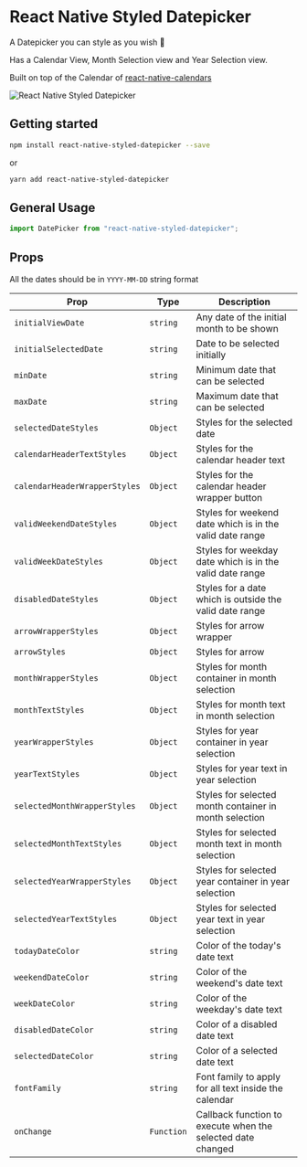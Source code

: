 # React Native Styled Datepicker

A Datepicker you can style as you wish 🚀

Has a Calendar View, Month Selection view and Year Selection view.

Built on top of the Calendar of [react-native-calendars](https://github.com/wix/react-native-calendars)

![React Native Styled Datepicker](https://media.giphy.com/media/WTezJS3IysrzxLYgh1/giphy.gif)

## Getting started

```bash
npm install react-native-styled-datepicker --save
```

or

```bash
yarn add react-native-styled-datepicker
```

## General Usage

```js
import DatePicker from "react-native-styled-datepicker";
```

## Props

All the dates should be in `YYYY-MM-DD` string format

| Prop                           | Type      | Description                                                  |
| ---------------------          | --------- | -------------------------------------------------------------|
| `initialViewDate`              | `string`  | Any date of the initial month to be shown                    |
| `initialSelectedDate`          | `string`  | Date to be selected initially                                |
| `minDate`                      | `string`  | Minimum date that can be selected                            |
| `maxDate`                      | `string`  | Maximum date that can be selected                            |
| `selectedDateStyles`           | `Object`  | Styles for the selected date                                 |
| `calendarHeaderTextStyles`     | `Object`  | Styles for the calendar header text                          |
| `calendarHeaderWrapperStyles`  | `Object`  | Styles for the calendar header wrapper button                |
| `validWeekendDateStyles`       | `Object`  | Styles for weekend date which is in the valid date range     |
| `validWeekDateStyles`          | `Object`  | Styles for weekday date which is in the valid date range     |
| `disabledDateStyles`           | `Object`  | Styles for a date which is outside the valid date range      |
| `arrowWrapperStyles`           | `Object`  | Styles for arrow wrapper                                     |
| `arrowStyles`                  | `Object`  | Styles for arrow                                             |
| `monthWrapperStyles`           | `Object`  | Styles for month container in month selection                |
| `monthTextStyles`              | `Object`  | Styles for month text in month selection                     |
| `yearWrapperStyles`            | `Object`  | Styles for year container in year selection                  |
| `yearTextStyles`               | `Object`  | Styles for year text in year selection                       |
| `selectedMonthWrapperStyles`   | `Object`  | Styles for selected month container in month selection       |
| `selectedMonthTextStyles`      | `Object`  | Styles for selected month text in month selection            |
| `selectedYearWrapperStyles`    | `Object`  | Styles for selected year container in year selection         |
| `selectedYearTextStyles`       | `Object`  | Styles for selected year text in year selection              |
| `todayDateColor`               | `string`  | Color of the today's date text                               |
| `weekendDateColor`             | `string`  | Color of the weekend's date text                             |
| `weekDateColor`                | `string`  | Color of the weekday's date text                             |
| `disabledDateColor`            | `string`  | Color of a disabled date text                                |
| `selectedDateColor`            | `string`  | Color of a selected date text                                |
| `fontFamily`                   | `string`  | Font family to apply for all text inside the calendar        |
| `onChange`                     | `Function`| Callback function to execute when the selected date changed  |
